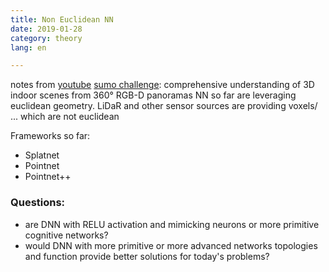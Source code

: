 ```yaml
---
title: Non Euclidean NN
date: 2019-01-28
category: theory
lang: en

---
```

notes from [youtube](https://www.youtube.com/watch?v=D3fnGG7cdjY)
[sumo challenge](https://sumochallenge.org/): comprehensive understanding of 3D indoor scenes from 360° RGB-D panoramas
NN so far are leveraging euclidean geometry.
LiDaR and other sensor sources are providing voxels/ ... which are not euclidean

Frameworks so far:
* Splatnet
* Pointnet
* Pointnet++

### Questions:
* are DNN with RELU activation and mimicking neurons or more primitive cognitive networks?
* would DNN with more primitive or more advanced networks topologies and function provide better solutions for today's problems?
